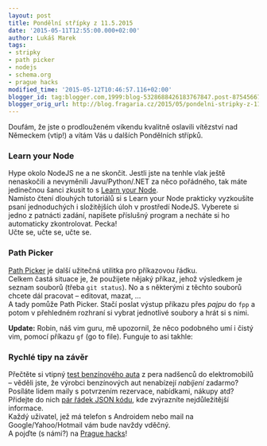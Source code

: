 ```yaml
---
layout: post
title: Pondělní střípky z 11.5.2015
date: '2015-05-11T12:55:00.000+02:00'
author: Lukáš Marek
tags:
- stripky
- path picker
- nodejs
- schema.org
- prague hacks
modified_time: '2015-05-12T10:46:57.116+02:00'
blogger_id: tag:blogger.com,1999:blog-5328688426183767847.post-875456674917711213
blogger_orig_url: http://blog.fragaria.cz/2015/05/pondelni-stripky-z-1152015.html
---
```


Doufám, že jste o prodlouženém víkendu kvalitně oslavili vítězství nad
Německem (vtip\!) a vítám Vás u dalších Pondělních střípků.  
<span id="more"></span>

### Learn your Node

Hype okolo NodeJS ne a ne skončit. Jestli jste na tenhle vlak ještě
nenaskočili a nevyměnili Javu/Python/.NET za něco pořádného, tak máte
jedinečnou šanci zkusit to s [Learn your
Node](https://github.com/workshopper/learnyounode).  
Namísto čtení dlouhých tutoriálů si s Learn your Node prakticky
vyzkoušíte psaní jednoduchých i složitějších úloh v prostředí NodeJS.
Vyberete si jedno z patnácti zadání, napíšete příslušný program a
necháte si ho automaticky zkontrolovat. Pecka\!  
Učte se, učte se, učte se.  

### Path Picker

[Path Picker](https://facebook.github.io/PathPicker/) je další užitečná
utilitka pro příkazovou řádku.  
Celkem častá situace je, že použijete nějaký příkaz, jehož výsledkem je
seznam souborů (třeba `git status`). No a s některými z těchto souborů
chcete dál pracovat – editovat, mazat, …  
A tady pomůže Path Picker. Stačí poslat výstup příkazu přes *pajpu* do
`fpp` a potom v přehledném rozhraní si vybrat jednotlivé soubory a hrát
si s nimi.  

  
**Update:** Robin, náš vim guru, mě upozornil, že něco podobného umí i
čistý vim, pomocí příkazu `gf` (go to file). Funguje to asi takhle:  

  

### Rychlé tipy na závěr

Přečtěte si vtipný [test benzínového
auta](http://teslaclubsweden.se/test-drive-of-a-petrol-car/) z pera
nadšenců do elektromobilů – věděli jste, že výrobci benzínových aut
nenabízejí *nabíjení* zadarmo?  
Posíláte lidem maily s potvrzením rezervace, nabídkami, nákupy atd?
Přidejte do nich [pár řádek JSON
kódu](https://developers.google.com/gmail/markup/highlights), kde
zvýrazníte nejdůležitější informace.  
Každý uživatel, jež má telefon s Androidem nebo mail na
Google/Yahoo/Hotmail vám bude navždy vděčný.  
A pojďte (s námi?) na [Prague hacks](http://praguehacks.cz/)\!
